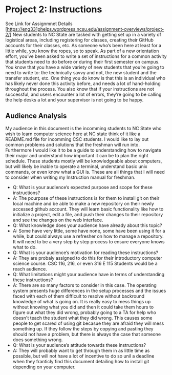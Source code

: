 # Project 2: Instructions
 See Link for Assignmnet Details [https://eng331phelps.wordpress.ncsu.edu/assignment-overviews/project-2/]
New students to NC State are tasked with getting set up in a variety of logistical areas, including registering for classes, creating their GitHub accounts for their classes, etc. As someone who’s been here at least for a little while, you know the ropes, so to speak. As part of a new orientation effort, you’ve been asked to write a set of instructions for a common activity that students need to do before or during their first semester on campus. You know that you have a wide variety of new students that you’re going to need to write to: the technically savvy and not, the new student and the transfer student, etc. One thing you do know is that this is an individual who has likely never done this activity before, and needs a lot of hand-holding throughout the process. You also know that if your instructions are not successful, and users encounter a lot of errors, they’re going to be calling the help desks a lot and your supervisor is not going to be happy.
## Audience Analysis 
My audience in this document is the incomming students to NC State who wish to learn computer science here at NC state think of it like a README.md file for incomming CSC students. I would like to lay out common problems and solutions that the freshman will run into. Furthermore I would like it to be a guide to understanding how to navigate their major and understand how important it can be to plan the right schedule. These students mostly will be knowledgeable about computers, but will likely be inable to operate a terminal, understand basic unix commands, or even know what a GUI is. These are all things that I will need to consider when writing my Instruction manual for freshman.

- Q: What is your audience’s expected purpose and scope for these instructions?
- A: The pourpose of these instructions is for them to install git on their local machine and be able to make a new repository on their newly accessed github account. They will learn basic functionality like how to initialize a project, edit a file, and push their changes to their repository and see the changes on the web interface.
- Q: What knowledge does your audience have already about this topic?
- A: Some have very little, some have none, some have been using it for a while, but could always use a refresher on how to manage a repository. It will need to be a very step by step process to ensure everyone knows what to do.
- Q: What is your audience’s motivation for reading these instructions?
- A: They are probaly assigned to do this for their introductory computer science course. CSC 116, 216, or even 316 E 115 Students would be a reach audience.
- Q: What limitations might your audience have in terms of understanding these instructions?
- A: There are so many factors to consider in this case. The operating system presents huge differences in the setup processes and the issues faced with each of them difficult to resolve without backround knowledge of what is going on. It is really easy to mess things up without knowing what you did and then it could take them hours to figure out what they did wrong, probably going to a TA for help who doesn't teach the student what they did wrong. This causes some people to get scared of using git becasue they are afraid they will mess something up. If they follow the steps by copying and pasting they should not have a problem, but there is always the case that someone does something wrong.
- Q: What is your audience’s attitude towards these instructions?
- A: They will probably want to get through them in as little time as possible, but will not have a lot of incentive to do so unil a deadline when they franticly find this document detailing how to install git depending on your computer. 
